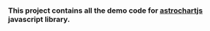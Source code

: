 ### This project contains all the demo code for [astrochartjs](https://github.com/erajasekar/astrochartjs-demo) javascript library.


